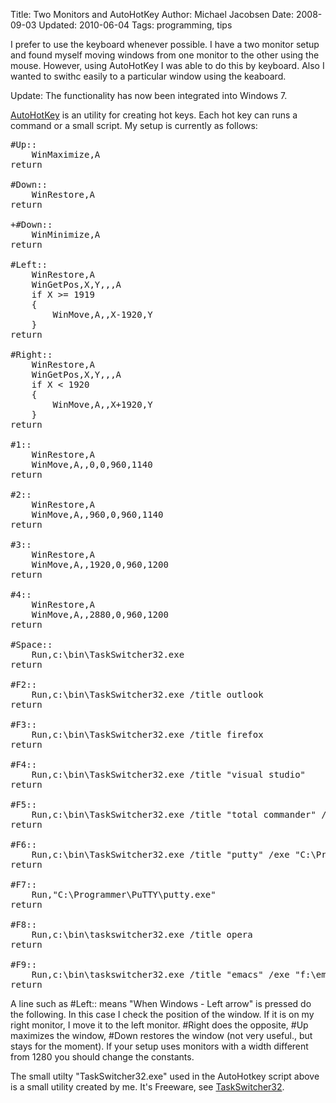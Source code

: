 Title: Two Monitors and AutoHotKey
Author: Michael Jacobsen
Date: 2008-09-03
Updated: 2010-06-04
Tags: programming, tips

I prefer to use the keyboard whenever possible. I have a two monitor
setup and found myself moving windows from one monitor to the other
using the mouse. However, using AutoHotKey I was able to do this by
keyboard. Also I wanted to swithc easily to a particular window using
the keaboard.

Update: The functionality has now been integrated into Windows 7. 

[AutoHotKey](http://www.autohotkey.com) is an utility for creating hot
keys. Each hot key can runs a command or a small script. My setup is
currently as follows:

<pre class="prettyprint">
#Up::
	WinMaximize,A
return

#Down::
	WinRestore,A
return

+#Down::
	WinMinimize,A
return

#Left::
	WinRestore,A
	WinGetPos,X,Y,,,A
	if X >= 1919
	{	
		WinMove,A,,X-1920,Y
	}
return

#Right::
	WinRestore,A
	WinGetPos,X,Y,,,A
	if X < 1920
	{
		WinMove,A,,X+1920,Y
	}
return

#1::
	WinRestore,A
	WinMove,A,,0,0,960,1140
return

#2::
	WinRestore,A
	WinMove,A,,960,0,960,1140
return

#3::
	WinRestore,A
	WinMove,A,,1920,0,960,1200
return

#4::
	WinRestore,A
	WinMove,A,,2880,0,960,1200
return

#Space::
	Run,c:\bin\TaskSwitcher32.exe
return

#F2::
	Run,c:\bin\TaskSwitcher32.exe /title outlook
return

#F3::
	Run,c:\bin\TaskSwitcher32.exe /title firefox
return

#F4::
	Run,c:\bin\TaskSwitcher32.exe /title "visual studio"
return

#F5::
	Run,c:\bin\TaskSwitcher32.exe /title "total commander" /exe "c:\programmer\totalcmd\totalcmd.exe"
return

#F6::
	Run,c:\bin\TaskSwitcher32.exe /title "putty" /exe "C:\Programmer\PuTTY\putty.exe"
return

#F7::
	Run,"C:\Programmer\PuTTY\putty.exe"
return

#F8::
	Run,c:\bin\taskswitcher32.exe /title opera
return

#F9::
	Run,c:\bin\taskswitcher32.exe /title "emacs" /exe "f:\emacs-22.1\bin\runemacs.exe"
return
</pre>

A line such as #Left:: means "When Windows - Left arrow" is pressed do
the following. In this case I check the position of the window. If it
is on my right monitor, I move it to the left monitor. #Right does the
opposite, #Up maximizes the window, #Down restores the window (not
very useful., but stays for the moment). If your setup uses monitors
with a width different from 1280 you should change the constants.

The small utilty "TaskSwitcher32.exe" used in the AutoHotkey script
above is a small utility created by me. It's Freeware, see
[TaskSwitcher32](/a-native-win32-taskswitcher.html).
